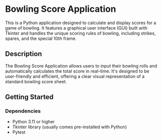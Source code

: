 # Bowling Score Application

This is a Python application designed to calculate and display scores for a game of bowling. It features a graphical user interface (GUI) built with Tkinter and handles the unique scoring rules of bowling, including strikes, spares, and the special 10th frame.

## Description

The Bowling Score Application allows users to input their bowling rolls and automatically calculates the total score in real-time. It's designed to be user-friendly and efficient, offering a clear visual representation of a standard bowling score sheet.

## Getting Started

### Dependencies

- Python 3.11 or higher
- Tkinter library (usually comes pre-installed with Python)
- Pytest 